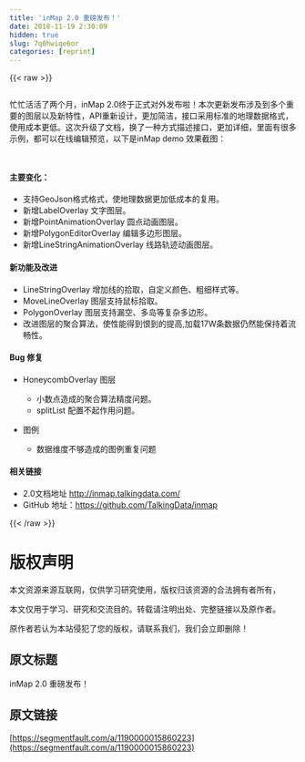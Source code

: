 ```yaml
---
title: 'inMap 2.0 重磅发布！' 
date: 2018-11-19 2:30:09
hidden: true
slug: 7q0hwiqe6or
categories: [reprint]
---
```


{{< raw >}}
<p><span class="img-wrap"><img data-src="/img/remote/1460000015860226" src="https://static.alili.tech/img/remote/1460000015860226" alt="" title="" style="cursor:pointer;display:inline"></span></p><p>&#x5FD9;&#x5FD9;&#x6D3B;&#x6D3B;&#x4E86;&#x4E24;&#x4E2A;&#x6708;&#xFF0C;inMap 2.0&#x7EC8;&#x4E8E;&#x6B63;&#x5F0F;&#x5BF9;&#x5916;&#x53D1;&#x5E03;&#x5566;&#xFF01;&#x672C;&#x6B21;&#x66F4;&#x65B0;&#x53D1;&#x5E03;&#x6D89;&#x53CA;&#x5230;&#x591A;&#x4E2A;&#x91CD;&#x8981;&#x7684;&#x56FE;&#x5C42;&#x4EE5;&#x53CA;&#x65B0;&#x7279;&#x6027;&#xFF0C;API&#x91CD;&#x65B0;&#x8BBE;&#x8BA1;&#xFF0C;&#x66F4;&#x52A0;&#x7B80;&#x6D01;&#xFF0C;&#x63A5;&#x53E3;&#x91C7;&#x7528;&#x6807;&#x51C6;&#x7684;&#x5730;&#x7406;&#x6570;&#x636E;&#x683C;&#x5F0F;&#xFF0C;&#x4F7F;&#x7528;&#x6210;&#x672C;&#x66F4;&#x4F4E;&#x3002;&#x8FD9;&#x6B21;&#x5347;&#x7EA7;&#x4E86;&#x6587;&#x6863;&#xFF0C;&#x6362;&#x4E86;&#x4E00;&#x79CD;&#x65B9;&#x5F0F;&#x63CF;&#x8FF0;&#x63A5;&#x53E3;&#xFF0C;&#x66F4;&#x52A0;&#x8BE6;&#x7EC6;&#xFF0C;&#x91CC;&#x9762;&#x6709;&#x5F88;&#x591A;&#x793A;&#x4F8B;&#xFF0C;&#x90FD;&#x53EF;&#x4EE5;&#x5728;&#x7EBF;&#x7F16;&#x8F91;&#x9884;&#x89C8;&#xFF0C;&#x4EE5;&#x4E0B;&#x662F;inMap demo &#x6548;&#x679C;&#x622A;&#x56FE;&#xFF1A;</p><p><span class="img-wrap"><img data-src="/img/remote/1460000015860227" src="https://static.alili.tech/img/remote/1460000015860227" alt="" title="" style="cursor:pointer;display:inline"></span></p><p><span class="img-wrap"><img data-src="/img/remote/1460000015860228" src="https://static.alili.tech/img/remote/1460000015860228" alt="" title="" style="cursor:pointer;display:inline"></span></p><h4>&#x4E3B;&#x8981;&#x53D8;&#x5316;&#xFF1A;</h4><ul><li>&#x652F;&#x6301;GeoJson&#x683C;&#x5F0F;&#x683C;&#x5F0F;&#xFF0C;&#x4F7F;&#x5730;&#x7406;&#x6570;&#x636E;&#x66F4;&#x52A0;&#x4F4E;&#x6210;&#x672C;&#x7684;&#x590D;&#x7528;&#x3002;</li><li>&#x65B0;&#x589E;LabelOverlay &#x6587;&#x5B57;&#x56FE;&#x5C42;&#x3002;</li><li>&#x65B0;&#x589E;PointAnimationOverlay &#x5706;&#x70B9;&#x52A8;&#x753B;&#x56FE;&#x5C42;&#x3002;</li><li>&#x65B0;&#x589E;PolygonEditorOverlay &#x7F16;&#x8F91;&#x591A;&#x8FB9;&#x5F62;&#x56FE;&#x5C42;&#x3002;</li><li>&#x65B0;&#x589E;LineStringAnimationOverlay &#x7EBF;&#x8DEF;&#x8F68;&#x8FF9;&#x52A8;&#x753B;&#x56FE;&#x5C42;&#x3002;</li></ul><h4>&#x65B0;&#x529F;&#x80FD;&#x53CA;&#x6539;&#x8FDB;</h4><ul><li>LineStringOverlay &#x589E;&#x52A0;&#x7EBF;&#x7684;&#x62FE;&#x53D6;&#xFF0C;&#x81EA;&#x5B9A;&#x4E49;&#x989C;&#x8272;&#x3001;&#x7C97;&#x7EC6;&#x6837;&#x5F0F;&#x7B49;&#x3002;</li><li>MoveLineOverlay &#x56FE;&#x5C42;&#x652F;&#x6301;&#x9F20;&#x6807;&#x62FE;&#x53D6;&#x3002;</li><li>PolygonOverlay &#x56FE;&#x5C42;&#x652F;&#x6301;&#x6F0F;&#x7A7A;&#x3001;&#x591A;&#x5C9B;&#x7B49;&#x590D;&#x6742;&#x591A;&#x8FB9;&#x5F62;&#x3002;</li><li>&#x6539;&#x8FDB;&#x56FE;&#x5C42;&#x7684;&#x805A;&#x5408;&#x7B97;&#x6CD5;&#xFF0C;&#x4F7F;&#x6027;&#x80FD;&#x5F97;&#x5230;&#x6068;&#x5230;&#x7684;&#x63D0;&#x9AD8;,&#x52A0;&#x8F7D;17W&#x6761;&#x6570;&#x636E;&#x4ECD;&#x7136;&#x80FD;&#x4FDD;&#x6301;&#x7740;&#x6D41;&#x7545;&#x6027;&#x3002;</li></ul><h4>Bug &#x4FEE;&#x590D;</h4><ul><li><p>HoneycombOverlay &#x56FE;&#x5C42;</p><ul><li>&#x5C0F;&#x6570;&#x70B9;&#x9020;&#x6210;&#x7684;&#x805A;&#x5408;&#x7B97;&#x6CD5;&#x7CBE;&#x5EA6;&#x95EE;&#x9898;&#x3002;</li><li>splitList &#x914D;&#x7F6E;&#x4E0D;&#x8D77;&#x4F5C;&#x7528;&#x95EE;&#x9898;&#x3002;</li></ul></li><li><p>&#x56FE;&#x4F8B;</p><ul><li>&#x6570;&#x636E;&#x7EF4;&#x5EA6;&#x4E0D;&#x591F;&#x9020;&#x6210;&#x7684;&#x56FE;&#x4F8B;&#x91CD;&#x590D;&#x95EE;&#x9898;</li></ul></li></ul><h4>&#x76F8;&#x5173;&#x94FE;&#x63A5;</h4><ul><li>2.0&#x6587;&#x6863;&#x5730;&#x5740; <a href="http://inmap.talkingdata.com/" rel="nofollow noreferrer" target="_blank">http://inmap.talkingdata.com/</a></li><li>GitHub &#x5730;&#x5740;&#xFF1A;<a href="https://github.com/TalkingData/inmap" rel="nofollow noreferrer" target="_blank">https://github.com/TalkingData/inmap</a></li></ul>
{{< /raw >}}

# 版权声明
本文资源来源互联网，仅供学习研究使用，版权归该资源的合法拥有者所有，

本文仅用于学习、研究和交流目的。转载请注明出处、完整链接以及原作者。

原作者若认为本站侵犯了您的版权，请联系我们，我们会立即删除！

## 原文标题
inMap 2.0 重磅发布！

## 原文链接
[https://segmentfault.com/a/1190000015860223](https://segmentfault.com/a/1190000015860223)

